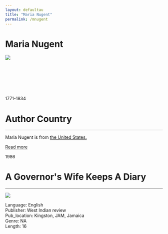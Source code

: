 ```yaml
---
layout: defaultau
title: "Maria Nugent"
permalink: /mnugent
---
```

<!-- partial:index.partial.html -->
<div class="content">
     <h1>Maria Nugent</h1>
    <div class="quote">
        <div><img src="https://coverart.oclc.org/ImageWebSvc/oclc/+-+06240807_140.jpg?allowDefault=false&client=WorldcatOrgUI" class="logo"></div>
    </div>
    <div class="timeline">
        <div style="padding-bottom:100px;"></div>
        <div class="block">
             <div class="date right"><p class="right">1771-1834</p></div>
            <div class="dot"></div>
            <div class="left first">
            <div class="author_country">
                <h1>Author Country</h1><hr>
          <div class="aclocation">  <p>Maria Nugent is from <a href="http://localhost:4000/62">the United States.</a></p></div>
              <div class="acreadmore">  <a href="" target="_blank">Read more</a></div>
            </div>
            </div>
        <div class="block">
            <div class="date left"><p class="left">1986</p></div>
            <div class="dot"></div>
            <div class="right">
                <h1>A Governor's Wife Keeps A Diary</h1><hr>
                <p><img src="https://m.media-amazon.com/images/I/51gs7cB9wDL._SY291_BO1,204,203,200_QL40_FMwebp_.jpg"></p>
                <p>
                Language: English<br/>
                Publisher: West Indian review<br/>
                Pub_location: Kingston, JAM, Jamaica<br/>
                Genre: NA<br/>
                Length: 16  <br/>                   </p>
            </div>
        </div>